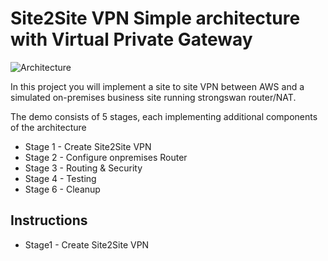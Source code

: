 # Site2Site VPN Simple architecture with Virtual Private Gateway

![Architecture](https://github.com/silverMatt92/aws-training/raw/master/Site2Site-VPN/VPN-architecture.png)

In this project you will implement a site to site VPN between AWS and a simulated on-premises business site running strongswan router/NAT.

The demo consists of 5 stages, each implementing additional components of the architecture  

- Stage 1 - Create Site2Site VPN
- Stage 2 - Configure onpremises Router  
- Stage 3 - Routing & Security
- Stage 4 - Testing
- Stage 6 - Cleanup

## Instructions

- Stage1 - Create Site2Site VPN
